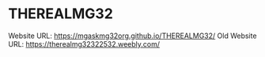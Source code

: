 # THEREALMG32
Website URL: https://mgaskmg32org.github.io/THEREALMG32/
Old Website URL: https://therealmg32322532.weebly.com/
